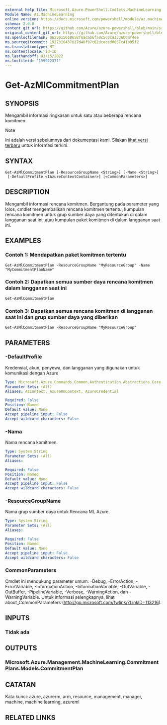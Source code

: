 ```yaml
---
external help file: Microsoft.Azure.PowerShell.Cmdlets.MachineLearning.dll-Help.xml
Module Name: Az.MachineLearning
online version: https://docs.microsoft.com/powershell/module/az.machinelearning/get-azmlcommitmentplan
schema: 2.0.0
content_git_url: https://github.com/Azure/azure-powershell/blob/main/src/MachineLearning/MachineLearning/help/Get-AzMlCommitmentPlan.md
original_content_git_url: https://github.com/Azure/azure-powershell/blob/main/src/MachineLearning/MachineLearning/help/Get-AzMlCommitmentPlan.md
ms.openlocfilehash: 0625615618658f8acab6fa8c5c0ca3336b0af4ee
ms.sourcegitcommit: 1927316437817d48f97c62dceced0067c41b95f2
ms.translationtype: MT
ms.contentlocale: id-ID
ms.lasthandoff: 03/15/2022
ms.locfileid: "139922371"
---
```

# Get-AzMlCommitmentPlan

## SYNOPSIS
Mengambil informasi ringkasan untuk satu atau beberapa rencana komitmen.

> [!NOTE]
>Ini adalah versi sebelumnya dari dokumentasi kami. Silakan [lihat versi terbaru](/powershell/module/az.machinelearning/get-azmlcommitmentplan) untuk informasi terkini.

## SYNTAX

```
Get-AzMlCommitmentPlan [-ResourceGroupName <String>] [-Name <String>]
 [-DefaultProfile <IAzureContextContainer>] [<CommonParameters>]
```

## DESCRIPTION
Mengambil informasi rencana komitmen.
Bergantung pada parameter yang lolos, cmdlet mengembalikan rencana komitmen tertentu, kumpulan rencana komitmen untuk grup sumber daya yang ditentukan di dalam langganan saat ini, atau kumpulan paket komitmen di dalam langganan saat ini.

## EXAMPLES

### Contoh 1: Mendapatkan paket komitmen tertentu
```
Get-AzMlCommitmentPlan -ResourceGroupName "MyResourceGroup" -Name "MyCommitmentPlanName"
```

### Contoh 2: Dapatkan semua sumber daya rencana komitmen dalam langganan saat ini
```
Get-AzMlCommitmentPlan
```

### Contoh 3: Dapatkan semua rencana komitmen di langganan saat ini dan grup sumber daya yang diberikan
```
Get-AzMlCommitmentPlan -ResourceGroupName "MyResourceGroup"
```

## PARAMETERS

### -DefaultProfile
Kredensial, akun, penyewa, dan langganan yang digunakan untuk komunikasi dengan Azure

```yaml
Type: Microsoft.Azure.Commands.Common.Authentication.Abstractions.Core.IAzureContextContainer
Parameter Sets: (All)
Aliases: AzContext, AzureRmContext, AzureCredential

Required: False
Position: Named
Default value: None
Accept pipeline input: False
Accept wildcard characters: False
```

### -Nama
Nama rencana komitmen.

```yaml
Type: System.String
Parameter Sets: (All)
Aliases:

Required: False
Position: Named
Default value: None
Accept pipeline input: False
Accept wildcard characters: False
```

### -ResourceGroupName
Nama grup sumber daya untuk Rencana ML Azure.

```yaml
Type: System.String
Parameter Sets: (All)
Aliases:

Required: False
Position: Named
Default value: None
Accept pipeline input: False
Accept wildcard characters: False
```

### CommonParameters
Cmdlet ini mendukung parameter umum: -Debug, -ErrorAction, -ErrorVariable, -InformationAction, -InformationVariable, -OutVariable, -OutBuffer, -PipelineVariable, -Verbose, -WarningAction, dan -WarningVariable. Untuk informasi selengkapnya, lihat about_CommonParameters (http://go.microsoft.com/fwlink/?LinkID=113216).

## INPUTS

### Tidak ada

## OUTPUTS

### Microsoft.Azure.Management.MachineLearning.CommitmentPlans.Models.CommitmentPlan

## CATATAN
Kata kunci: azure, azurerm, arm, resource, management, manager, machine, machine learning, azureml

## RELATED LINKS
